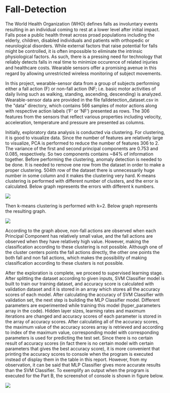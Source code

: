 # Fall-Detection

The World Health Organization (WHO) deﬁnes falls as involuntary events resulting in an individual coming to rest at a lower level after initial impact. Falls pose a public health threat across proad populations including the elderly, children, disabled individuals and patients with orthopedic or neurological disorders. While external factors that raise potential for falls might be controlled, it is often impossible to eliminate the intrinsic physiological factors. As such, there is a pressing need for technology that reliably detects falls in real time to minimize occurence of related injuries and healthcare costs. Wearable sensors oﬀer a promising avenue in this regard by allowing unrestricted wireless monitoring of subject movements.

In this project, wearable-sensor data from a group of subjects performing either a fall action (F) or non-fall action (NF; i.e. basic motor activities of daily living such as walking, standing, ascending, descending) is analyzed. Wearable-sensor data are provided in the ﬁle falldetection_dataset.csv in the "data" directory, which contains 566 samples of motor actions along with respective action labels (’F’ or ’NF’) presented as rows. The 306 features from the sensors that reﬂect various properties including velocity, acceleration, temperature and pressure are presented as columns.

Initially, exploratory data analysis is conducted via clustering. For clustering, it is good to visualize data. Since the number of features are relatively large to visualize, PCA is performed to reduce the number of features 306 to 2. The variance of the first and second principal components are 0.753 and 0.085, respectively. So two components contains ~84% of information together. Before performing the clustering, anomaly detection is needed to be done. It is needed to remove one row from the dataset in order to make a proper clustering. 504th row of the dataset there is unnecessarily huge number in some column and it makes the clustering very hard. K-means clustering is performed with different number of clusters, and the error is calculated. Below graph represents the errors with different k numbers.

<img src="3.png">

Then k-means clustering is performed with k=2. Below graph represents the resulting graph. 

<img src="1.png"> 

According to the graph above, non-fall actions are observed when each Principal Component has relatively small value, and the fall actions are observed when they have relatively high value. However, making the classification according to these clustering is not possible. Although one of the cluster centers points the fall actions directly, the other one points the both fall and non fall actions, which makes the possibility of making classification according to these clusters is not possible. 

After the exploration is complete, we proceed to supervised learning stage. After splitting the dataset according to given inputs, SVM Classifier model is built to train our training dataset, and accuracy score is calculated with validation dataset and it is stored in an array which stores all the accuracy scores of each model. After calculating the accuracy of SVM Classifier with validation set, the next step is building the MLP Classifier model. Different parameters are experimented while training this model (hyper_parameters array in the code). Hidden layer sizes, learning rates and maximum iterations are changed and accuracy scores of each parameter is stored in the array of accuracy scores. After calculating all of the accuracy scores, the maximum value of the accuracy scores array is retrieved and according to index of the maximum value, corresponding model with corresponding parameters is used for predicting the test set. Since there is no certain result of accuracy scores (in fact there is no certain model with certain parameters that gives the best accuracy score), it is more convenient that printing the accuracy scores to console when the program is executed instead of display them in the table in this report. However, from my observation, it can be said that MLP Classifier gives more accurate results than the SVM Classifier. To exemplify an output when the program is executed for the Part B, the screenshot of console is shown in figure below. 

<img src="2.png">
